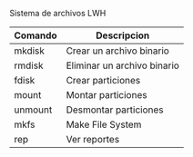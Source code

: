  Sistema de archivos LWH
 
| Comando | Descripcion |
| ------ | ------ |
| mkdisk | Crear un archivo binario |
| rmdisk | Eliminar un archivo binario |
| fdisk  | Crear particiones |
| mount | Montar particiones |
| unmount | Desmontar particiones |
| mkfs | Make File System |
| rep | Ver reportes |
